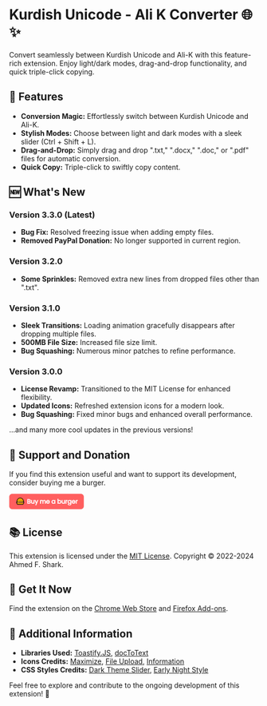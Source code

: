 # Kurdish Unicode - Ali K Converter 🌐✨

Convert seamlessly between Kurdish Unicode and Ali-K with this feature-rich extension. Enjoy light/dark modes, drag-and-drop functionality, and quick triple-click copying.

## 🚀 Features

- **Conversion Magic:** Effortlessly switch between Kurdish Unicode and Ali-K.
- **Stylish Modes:** Choose between light and dark modes with a sleek slider (Ctrl + Shift + L).
- **Drag-and-Drop:** Simply drag and drop ".txt," ".docx," ".doc," or ".pdf" files for automatic conversion.
- **Quick Copy:** Triple-click to swiftly copy content.

## 🆕 What's New

### Version 3.3.0 (Latest)

- **Bug Fix:** Resolved freezing issue when adding empty files.
- **Removed PayPal Donation:** No longer supported in current region.

### Version 3.2.0

- **Some Sprinkles:** Removed extra new lines from dropped files other than ".txt".

### Version 3.1.0

- **Sleek Transitions:** Loading animation gracefully disappears after dropping multiple files.
- **500MB File Size:** Increased file size limit.
- **Bug Squashing:** Numerous minor patches to refine performance.

### Version 3.0.0

- **License Revamp:** Transitioned to the MIT License for enhanced flexibility.
- **Updated Icons:** Refreshed extension icons for a modern look.
- **Bug Squashing:** Fixed minor bugs and enhanced overall performance.

...and many more cool updates in the previous versions!

## 💖 Support and Donation

If you find this extension useful and want to support its development, consider buying me a burger.

<a href="https://www.buymeacoffee.com/ahatheghost" target="_blank">
  <img src="images/buy-me-burger.png" alt="Buy Me a Burger" width="150" />
</a>

## 📚 License

This extension is licensed under the [MIT License](https://opensource.org/license/mit/). Copyright © 2022-2024 Ahmed F. Shark.

## 🌟 Get It Now

Find the extension on the [Chrome Web Store](https://chrome.google.com/webstore/detail/imocceandhokambkfbaegipcondcfnjn) and [Firefox Add-ons](https://addons.mozilla.org/lt/firefox/addon/kurdish-unicode-alik-converter/).

## 📎 Additional Information

- **Libraries Used:** [Toastify.JS](https://apvarun.github.io/toastify-js/), [docToText](https://github.com/bshopcho/docsToText)
- **Icons Credits:** [Maximize](https://www.flaticon.com/free-icons/maximize), [File Upload](https://www.flaticon.com/free-icons/file-upload), [Information](https://www.flaticon.com/free-icons/information)
- **CSS Styles Credits:** [Dark Theme Slider](https://codepen.io/alvarotrigo/pen/zYPydpB), [Early Night Style](https://rafaltomal.com/)

Feel free to explore and contribute to the ongoing development of this extension! 🚀
